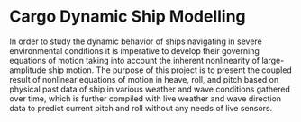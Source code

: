 # Cargo Dynamic Ship Modelling
In order to study the dynamic behavior of ships navigating in severe environmental conditions it is imperative to develop their governing equations of motion taking into account the inherent nonlinearity of large-amplitude ship motion. The purpose of this project is to present the coupled result of nonlinear equations of motion in heave, roll, and pitch based on physical past data of ship in various weather and wave conditions gathered over time, which is further compiled with live weather and wave direction data to predict current pitch and roll without any needs of live sensors.
